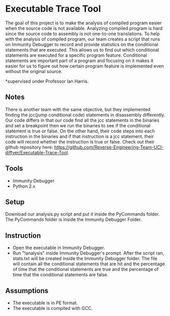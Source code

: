 # Executable Trace Tool
The goal of this project is to make the analysis of compiled program easier when the source code is not available. Analyzing compiled program is hard since the source code to assembly is not one-to-one translations. To help with the analysis of compiled program, our team creates a script that runs on Immunity Debugger to record and provide statistics on the conditional statements that are executed. This allows us to find out which conditional statements are executed for a specific program feature. Conditional statements are important part of a program and focusing on it makes it easier for us to figure out how certain program feature is implemented even without the original source. 

*supervised under Professor Ian Harris. 

Notes
-----
There is another team with the same objective, but they implemented finding the jcc(jump conditional code) statements in disassembly differently. Our code differs in that our code find all the jcc statements in the binaries and set a breakpoint then we run the binaries to see if the conditional statement is true or false. On the other hand, their code steps into each instruction in the binaries and if that instruction is a jcc statement, their code will record whether the instruction is true or false. Check out their github repository here: https://github.com/Reverse-Engineering-Team-UCI-diffver/Executable-Trace-Tool.

Tools
-----
+   Immunity Debugger 
+   Python 2.x

Setup
-----
Download our analysis.py script and put it inside the PyCommands folder. The PyCommands folder is inside the Immunity Debugger Folder.

Instruction
-----------
+   Open the executable in Immunity Debugger. 
+   Run "!analysis" inside Immunity Debugger's prompt. After the script ran, stats.txt will be created inside the Immunity Debugger folder. The file will contain all the conditional statements that are hit and the percentage of time that the conditional statements are true and the percentage of time that the conditional statements are false.

Assumptions
-----------
+   The executable is in PE format. 
+   The executable is compiled with GCC. 
